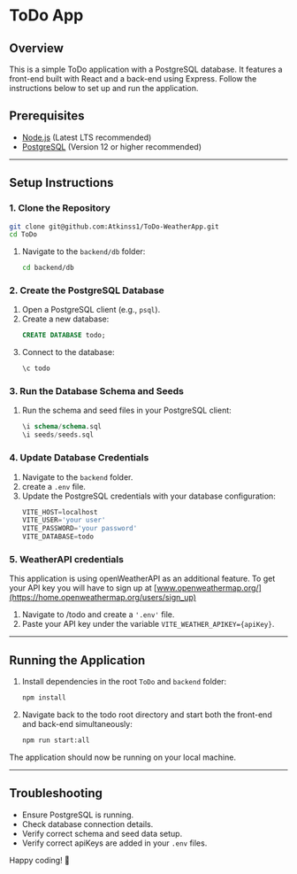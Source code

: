 # ToDo App

## Overview
This is a simple ToDo application with a PostgreSQL database. It features a front-end built with React and a back-end using Express. Follow the instructions below to set up and run the application.

## Prerequisites
- [Node.js](https://nodejs.org/) (Latest LTS recommended)
- [PostgreSQL](https://www.postgresql.org/) (Version 12 or higher recommended)

---

## Setup Instructions

### 1. Clone the Repository
```bash
git clone git@github.com:Atkinss1/ToDo-WeatherApp.git
cd ToDo
```

1. Navigate to the `backend/db` folder:
   ```bash
   cd backend/db
   ```

### 2. Create the PostgreSQL Database
1. Open a PostgreSQL client (e.g., `psql`).
2. Create a new database:
   ```sql
   CREATE DATABASE todo;
   ```
3. Connect to the database:
   ```sql
   \c todo
   ```

### 3. Run the Database Schema and Seeds

1. Run the schema and seed files in your PostgreSQL client:
   ```sql
   \i schema/schema.sql
   \i seeds/seeds.sql
   ```

### 4. Update Database Credentials
1. Navigate to the `backend` folder.
2. create a `.env` file.
3. Update the PostgreSQL credentials with your database configuration:
   ```javascript
   VITE_HOST=localhost
   VITE_USER='your user'
   VITE_PASSWORD='your password'
   VITE_DATABASE=todo
   ```

### 5. WeatherAPI credentials

This application is using openWeatherAPI as an additional feature. To get your API key
you will have to sign up at [www.openweathermap.org/](https://home.openweathermap.org/users/sign_up)

1. Navigate to /todo and create a `'.env'` file.
2. Paste your API key under the variable `VITE_WEATHER_APIKEY={apiKey}`.

---

## Running the Application
1. Install dependencies in the root `ToDo` and `backend` folder:
   ```bash
   npm install
   ```

2. Navigate back to the todo root directory and start both the front-end and back-end simultaneously:
   ```bash
   npm run start:all
   ```

The application should now be running on your local machine.

---

## Troubleshooting
- Ensure PostgreSQL is running.
- Check database connection details.
- Verify correct schema and seed data setup.
- Verify correct apiKeys are added in your `.env` files.

Happy coding! 🚀


